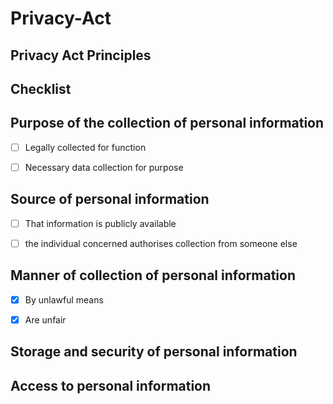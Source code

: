 # Privacy-Act

## Privacy Act Principles

## Checklist

## Purpose of the collection of personal information

-[ ] Legally collected for function

-[ ] Necessary data collection for purpose

## Source of personal information

-[ ] That information is publicly available

-[ ] the individual concerned authorises collection from someone else

## Manner of collection of personal information

-[x] By unlawful means

-[x] Are unfair

## Storage and security of personal information

## Access to personal information
